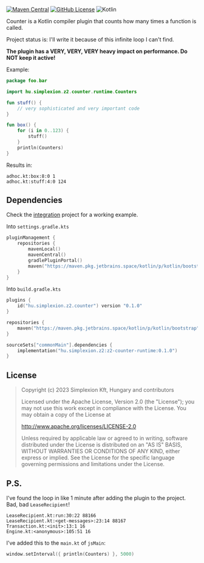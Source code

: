 [![Maven Central](https://img.shields.io/maven-central/v/hu.simplexion.z2/z2-counter-kotlin-plugin)](https://mvnrepository.com/artifact/hu.simplexion.z2/z2-counter-kotlin-plugin)
[![GitHub License](https://img.shields.io/badge/license-Apache%20License%202.0-blue.svg?style=flat)](http://www.apache.org/licenses/LICENSE-2.0)
![Kotlin](https://img.shields.io/github/languages/top/spxbhuhb/z2-counter)

Counter is a Kotlin compiler plugin that counts how many times a function is called.

Project status is: I'll write it because of this infinite loop I can't find.

**The plugin has a VERY, VERY, VERY heavy impact on performance. Do NOT keep it active!**

Example:

```kotlin
package foo.bar

import hu.simplexion.z2.counter.runtime.Counters

fun stuff() {
    // very sophisticated and very important code
}

fun box() {
    for (i in 0..123) {
        stuff()
    }
    println(Counters)
}
```

Results in:

```text
adhoc.kt:box:8:0 1
adhoc.kt:stuff:4:0 124
```

## Dependencies

Check the [integration](z2-counter-integration) project for a working example.

Into `settings.gradle.kts`

```kotlin
pluginManagement {
    repositories {
        mavenLocal()
        mavenCentral()
        gradlePluginPortal()
        maven("https://maven.pkg.jetbrains.space/kotlin/p/kotlin/bootstrap")
    }
}
```

Into `build.gradle.kts`

```kotlin
plugins {
    id("hu.simplexion.z2.counter") version "0.1.0"
}

repositories {
    maven("https://maven.pkg.jetbrains.space/kotlin/p/kotlin/bootstrap")
}

sourceSets["commonMain"].dependencies {
    implementation("hu.simplexion.z2:z2-counter-runtime:0.1.0")
}
```

## License

> Copyright (c) 2023 Simplexion Kft, Hungary and contributors
>
> Licensed under the Apache License, Version 2.0 (the "License");
> you may not use this work except in compliance with the License.
> You may obtain a copy of the License at
>
>    http://www.apache.org/licenses/LICENSE-2.0
>
> Unless required by applicable law or agreed to in writing, software
> distributed under the License is distributed on an "AS IS" BASIS,
> WITHOUT WARRANTIES OR CONDITIONS OF ANY KIND, either express or implied.
> See the License for the specific language governing permissions and
> limitations under the License.

## P.S.

I've found the loop in like 1 minute after adding the plugin to the project. Bad, bad `LeaseRecipient`!

```text
LeaseRecipient.kt:run:30:22 88166
LeaseRecipient.kt:<get-messages>:23:14 88167
Transaction.kt:<init>:13:1 16
Engine.kt:<anonymous>:105:51 16
```

I've added this to the `main.kt` of `jsMain`:

```kotlin
window.setInterval({ println(Counters) }, 5000)
```
